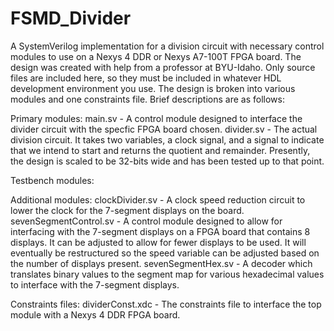 
# FSMD_Divider
A SystemVerilog implementation for a division circuit with necessary control modules to use on a Nexys 4 DDR or Nexys A7-100T FPGA board.  The design was created with help from a professor at BYU-Idaho.  Only source files are included here, so they must be included in whatever HDL development environment you use.
The design is broken into various modules and one constraints file.  Brief descriptions are as follows:

Primary modules:
  main.sv - A control module designed to interface the divider circuit with the specfic FPGA board chosen.
  divider.sv - The actual division circuit.  It takes two variables, a clock signal, and a signal to indicate that we intend to start and returns the quotient and remainder.  Presently, the design is scaled to be 32-bits wide and has been tested up to that point.

Testbench modules:
<NONE YET>

Additional modules:
  clockDivider.sv - A clock speed reduction circuit to lower the clock for the 7-segment displays on the board.
  sevenSegmentControl.sv - A control module designed to allow for interfacing with the 7-segment displays on a FPGA board that contains 8 displays.  It can be adjusted to allow for fewer displays to be used.  It will eventually be restructured so the speed variable can be adjusted based on the number of displays present.
  sevenSegmentHex.sv - A decoder which translates binary values to the segment map for various hexadecimal values to interface with the 7-segment displays.

Constraints files:
  dividerConst.xdc - The constraints file to interface the top module with a Nexys 4 DDR FPGA board.
